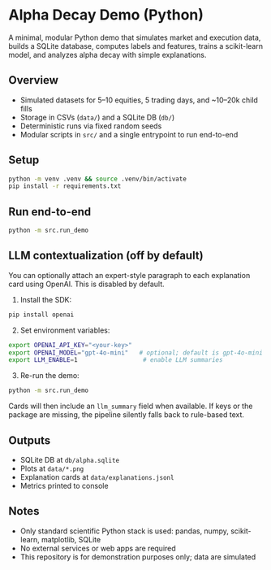 # Alpha Decay Demo (Python)

A minimal, modular Python demo that simulates market and execution data, builds a SQLite database, computes labels and features, trains a scikit-learn model, and analyzes alpha decay with simple explanations.

## Overview

- Simulated datasets for 5–10 equities, 5 trading days, and ~10–20k child fills
- Storage in CSVs (`data/`) and a SQLite DB (`db/`)
- Deterministic runs via fixed random seeds
- Modular scripts in `src/` and a single entrypoint to run end-to-end

## Setup

```bash
python -m venv .venv && source .venv/bin/activate
pip install -r requirements.txt
```

## Run end-to-end

```bash
python -m src.run_demo
```

## LLM contextualization (off by default)

You can optionally attach an expert-style paragraph to each explanation card using OpenAI. This is disabled by default.

1. Install the SDK:

```bash
pip install openai
```

2. Set environment variables:

```bash
export OPENAI_API_KEY="<your-key>"
export OPENAI_MODEL="gpt-4o-mini"   # optional; default is gpt-4o-mini
export LLM_ENABLE=1                  # enable LLM summaries
```

3. Re-run the demo:

```bash
python -m src.run_demo
```

Cards will then include an `llm_summary` field when available. If keys or the package are missing, the pipeline silently falls back to rule-based text.

## Outputs

- SQLite DB at `db/alpha.sqlite`
- Plots at `data/*.png`
- Explanation cards at `data/explanations.jsonl`
- Metrics printed to console

## Notes

- Only standard scientific Python stack is used: pandas, numpy, scikit-learn, matplotlib, SQLite
- No external services or web apps are required
- This repository is for demonstration purposes only; data are simulated
